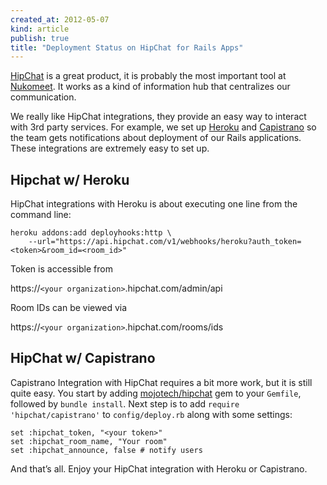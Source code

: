 ```yaml
---
created_at: 2012-05-07 
kind: article
publish: true
title: "Deployment Status on HipChat for Rails Apps"
---
```


[HipChat](http://hipchat.com) is a great product, it is probably the most important tool at [Nukomeet](http://nukomeet.com). It works as a kind of information hub that centralizes our communication.

We really like HipChat integrations, they provide an easy way to interact with 3rd party services.  For example, we set up [Heroku](http://heroku.com) and [Capistrano](https://github.com/capistrano/capistrano/wiki/Documentation-v2.x) so the team gets notifications about deployment of our Rails applications. These integrations are extremely easy to set up.

Hipchat w/ Heroku
-----------------

HipChat integrations with Heroku is about executing one line from the command line:

    heroku addons:add deployhooks:http \
        --url="https://api.hipchat.com/v1/webhooks/heroku?auth_token=<token>&room_id=<room_id>"

Token is accessible from 

https://`<your organization>`.hipchat.com/admin/api

Room IDs can be viewed via

https://`<your organization>`.hipchat.com/rooms/ids

HipChat w/ Capistrano
---------------------

Capistrano Integration with HipChat requires a bit more work, but it is still quite easy. You start by adding [mojotech/hipchat](https://github.com/mojotech/hipchat) gem to your `Gemfile`, followed by `bundle install`. Next step is to add `require 'hipchat/capistrano'` to `config/deploy.rb` along with some settings:

    set :hipchat_token, "<your token>"
    set :hipchat_room_name, "Your room"
    set :hipchat_announce, false # notify users

And that’s all. Enjoy your HipChat integration with Heroku or Capistrano.
